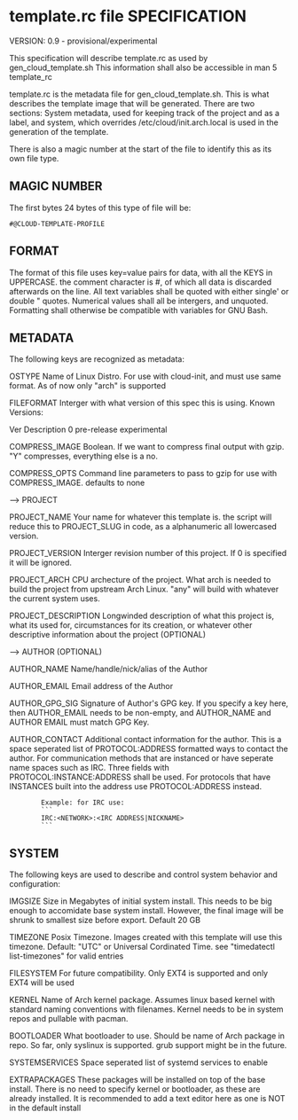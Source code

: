 template.rc file SPECIFICATION
==============================

VERSION: 0.9 - provisional/experimental

This specification will describe template.rc as used by gen_cloud_template.sh
This information shall also be accessible in man 5 template_rc

template.rc is the metadata file for gen_cloud_template.sh. This is what
describes the template image that will be generated. There are two sections:
System metadata, used for keeping track of the project and as a label, and
system, which overrides /etc/cloud/init.arch.local is used in the generation
of the template.

There is also a magic number at the start of the file to identify this as its
own file type.


MAGIC NUMBER
------------
The first bytes 24 bytes of this type of file will be:
```
#@CLOUD-TEMPLATE-PROFILE
```

FORMAT
------
The format of this file uses key=value pairs for data, with all the KEYS in
UPPERCASE. the comment character is #, of which all data is discarded afterwards
on the line. All text variables shall be quoted with either single\' or double
\" quotes. Numerical values shall all be intergers, and unquoted. Formatting
shall otherwise be compatible with variables for GNU Bash.

METADATA
--------
The following keys are recognized as metadata:

OSTYPE			Name of Linux Distro. For use with cloud-init, and must
			use same format. As of now only "arch" is supported

FILEFORMAT		Interger with what version of this spec this is using.
Known Versions:

Ver	Description
0	pre-release experimental

COMPRESS_IMAGE		Boolean. If we want to compress final output with gzip.
			"Y" compresses, everything else is a no.
			
COMPRESS_OPTS		Command line parameters to pass to gzip for use with
			COMPRESS_IMAGE. defaults to none

--> PROJECT

PROJECT_NAME		Your name for whatever this template is. the script will
			reduce this to PROJECT_SLUG in code, as a alphanumeric
			all lowercased version.

PROJECT_VERSION		Interger revision number of this project. If 0 is
			specified it will be ignored.

PROJECT_ARCH		CPU archecture of the project. What arch is needed to
			build the project from upstream Arch Linux. "any" will
			build with whatever the current system uses.

PROJECT_DESCRIPTION	Longwinded description of what this project is, what
			its used for, circumstances for its creation, or
			whatever other descriptive information about the project
			(OPTIONAL)

--> AUTHOR (OPTIONAL)

AUTHOR_NAME		Name/handle/nick/alias of the Author

AUTHOR_EMAIL		Email address of the Author

AUTHOR_GPG_SIG		Signature of Author's GPG key. If you specify a key here,
			then AUTHOR_EMAIL needs to be non-empty, and AUTHOR_NAME
			and AUTHOR EMAIL must match GPG Key.
			
AUTHOR_CONTACT		Additional contact information for the author. This is a
			space seperated list of PROTOCOL:ADDRESS formatted
			ways to contact the author. For communication methods
			that are instanced or have seperate name spaces such as
			IRC. Three fields with PROTOCOL:INSTANCE:ADDRESS shall
			be used. For protocols that have INSTANCES built into
			the address use PROTOCOL:ADDRESS instead.
			
			Example: for IRC use:
			```
			IRC:<NETWORK>:<IRC ADDRESS|NICKNAME>
			```

SYSTEM
------
The following keys are used to describe and control system behavior and
configuration:

IMGSIZE			Size in Megabytes of initial system install. This needs
			to be big enough to accomidate base system install.
			However, the final image will be shrunk to smallest size
			before export. Default 20 GB

TIMEZONE		Posix Timezone. Images created with this template will
			use this timezone. Default: "UTC" or Universal
			Cordinated Time.
			see "timedatectl list-timezones" for valid entries

FILESYSTEM		For future compatibility. Only EXT4 is supported and
			only EXT4 will be used

KERNEL			Name of Arch kernel package. Assumes linux based kernel
			with standard naming conventions with filenames. Kernel
			needs to be in system repos and pullable with pacman.

BOOTLOADER		What bootloader to use. Should be name of Arch package
			in repo. So far, only syslinux is supported. grub
			support might be in the future.

SYSTEMSERVICES		Space seperated list of systemd services to enable

EXTRAPACKAGES		These packages will be installed on top of the base
			install. There is no need to specify kernel or
			bootloader, as these are already installed. It is
			recommended to add a text editor here as one is NOT
			in the default install
		
